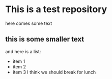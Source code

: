 # This is a test repository

here comes some text

## this is some smaller text

and here is a list:

* item 1
* item 2
* item 3
I think we should break for lunch
